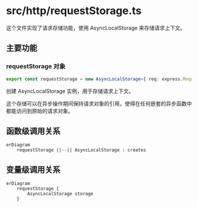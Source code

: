 # src/http/requestStorage.ts

这个文件实现了请求存储功能，使用 AsyncLocalStorage 来存储请求上下文。

## 主要功能

### requestStorage 对象

```typescript
export const requestStorage = new AsyncLocalStorage<{ req: express.Request }>();
```

创建 AsyncLocalStorage 实例，用于存储请求上下文。

这个存储可以在异步操作期间保持请求对象的引用，使得在任何嵌套的异步函数中都能访问到原始的请求对象。

## 函数级调用关系

```mermaid
erDiagram
    requestStorage ||--|| AsyncLocalStorage : creates
```

## 变量级调用关系

```mermaid
erDiagram
    requestStorage {
        AsyncLocalStorage storage
    }
```